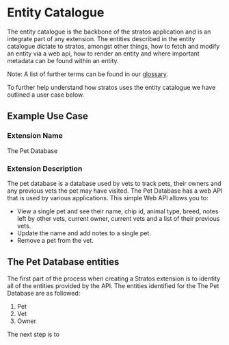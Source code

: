 # Entity Catalogue

The entity catalogue is the backbone of the stratos application and is an integrate part of any extension. The entities described in the entity catalogue dictate to stratos, amongst other things, how to fetch and modify an entity via a web api, how to render an entity and where important metadata can be found within an entity.

Note: A list of further terms can be found in our [glossary](./glossary.md).

To further help understand how stratos uses the entity catalogue we have outlined a user case below.

## Example Use Case

### Extension Name

The Pet Database

### Extension Description

The pet database is a database used by vets to track pets, their owners and any previous vets the pet may have visited. The Pet Database has a web API that is used by various applications. This simple Web API allows you to:

* View a single pet and see their name, chip id, animal type, breed, notes left by other vets, current owner, current vets and a list of their previous vets.
* Update the name and add notes to a single pet.
* Remove a pet from the vet.

## The Pet Database entities

The first part of the process when creating a Stratos extension is to identity all of the entities provided by the API. The entities identified for the The Pet Database are as followed:

1) Pet
2) Vet
3) Owner

The next step is to 
